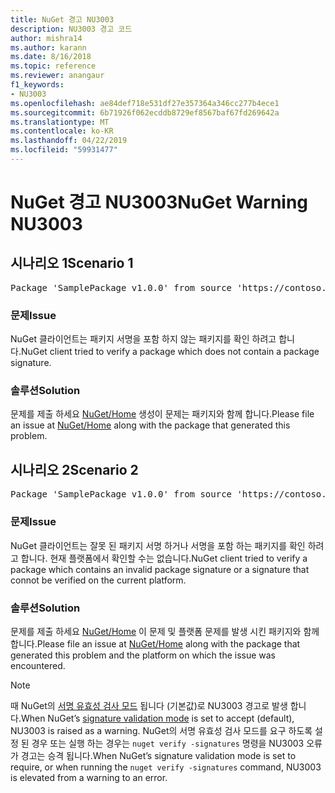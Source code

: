```yaml
---
title: NuGet 경고 NU3003
description: NU3003 경고 코드
author: mishra14
ms.author: karann
ms.date: 8/16/2018
ms.topic: reference
ms.reviewer: anangaur
f1_keywords:
- NU3003
ms.openlocfilehash: ae84def718e531df27e357364a346cc277b4ece1
ms.sourcegitcommit: 6b71926f062ecddb8729ef8567baf67fd269642a
ms.translationtype: MT
ms.contentlocale: ko-KR
ms.lasthandoff: 04/22/2019
ms.locfileid: "59931477"
---
```

# <a name="nuget-warning-nu3003"></a><span data-ttu-id="c4a23-103">NuGet 경고 NU3003</span><span class="sxs-lookup"><span data-stu-id="c4a23-103">NuGet Warning NU3003</span></span>

## <a name="scenario-1"></a><span data-ttu-id="c4a23-104">시나리오 1</span><span class="sxs-lookup"><span data-stu-id="c4a23-104">Scenario 1</span></span>

<pre>Package 'SamplePackage v1.0.0' from source 'https://contoso.com/index.json': The package is not signed. Unable to verify signature from an unsigned package.</pre>

### <a name="issue"></a><span data-ttu-id="c4a23-105">문제</span><span class="sxs-lookup"><span data-stu-id="c4a23-105">Issue</span></span>

<span data-ttu-id="c4a23-106">NuGet 클라이언트는 패키지 서명을 포함 하지 않는 패키지를 확인 하려고 합니다.</span><span class="sxs-lookup"><span data-stu-id="c4a23-106">NuGet client tried to verify a package which does not contain a package signature.</span></span>


### <a name="solution"></a><span data-ttu-id="c4a23-107">솔루션</span><span class="sxs-lookup"><span data-stu-id="c4a23-107">Solution</span></span>

<span data-ttu-id="c4a23-108">문제를 제출 하세요 [NuGet/Home](https://github.com/NuGet/Home/issues) 생성이 문제는 패키지와 함께 합니다.</span><span class="sxs-lookup"><span data-stu-id="c4a23-108">Please file an issue at [NuGet/Home](https://github.com/NuGet/Home/issues) along with the package that generated this problem.</span></span>



## <a name="scenario-2"></a><span data-ttu-id="c4a23-109">시나리오 2</span><span class="sxs-lookup"><span data-stu-id="c4a23-109">Scenario 2</span></span>

<pre>Package 'SamplePackage v1.0.0' from source 'https://contoso.com/index.json': The package signature is invalid or cannot be verified on this platform.</pre>

### <a name="issue"></a><span data-ttu-id="c4a23-110">문제</span><span class="sxs-lookup"><span data-stu-id="c4a23-110">Issue</span></span>

<span data-ttu-id="c4a23-111">NuGet 클라이언트는 잘못 된 패키지 서명 하거나 서명을 포함 하는 패키지를 확인 하려고 합니다. 현재 플랫폼에서 확인할 수는 없습니다.</span><span class="sxs-lookup"><span data-stu-id="c4a23-111">NuGet client tried to verify a package which contains an invalid package signature or a signature that connot be verified on the current platform.</span></span>


### <a name="solution"></a><span data-ttu-id="c4a23-112">솔루션</span><span class="sxs-lookup"><span data-stu-id="c4a23-112">Solution</span></span>

<span data-ttu-id="c4a23-113">문제를 제출 하세요 [NuGet/Home](https://github.com/NuGet/Home/issues) 이 문제 및 플랫폼 문제를 발생 시킨 패키지와 함께 합니다.</span><span class="sxs-lookup"><span data-stu-id="c4a23-113">Please file an issue at [NuGet/Home](https://github.com/NuGet/Home/issues) along with the package that generated this problem and the platform on which the issue was encountered.</span></span>

> [!Note]
> <span data-ttu-id="c4a23-114">때 NuGet의 [서명 유효성 검사 모드](https://docs.microsoft.com/en-us/nuget/consume-packages/installing-signed-packages#configure-package-signature-requirements) 됩니다 (기본값)로 NU3003 경고로 발생 합니다.</span><span class="sxs-lookup"><span data-stu-id="c4a23-114">When NuGet’s [signature validation mode](https://docs.microsoft.com/en-us/nuget/consume-packages/installing-signed-packages#configure-package-signature-requirements) is set to accept (default), NU3003 is raised as a warning.</span></span> <span data-ttu-id="c4a23-115">NuGet의 서명 유효성 검사 모드를 요구 하도록 설정 된 경우 또는 실행 하는 경우는 `nuget verify -signatures` 명령을 NU3003 오류가 경고는 승격 됩니다.</span><span class="sxs-lookup"><span data-stu-id="c4a23-115">When NuGet’s signature validation mode is set to require, or when running the `nuget verify -signatures` command, NU3003 is elevated from a warning to an error.</span></span> 

